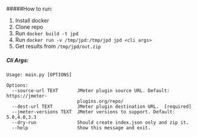 #####How to run:

1. Install docker
2. Clone repo
3. Run `docker build -t jpd`
4. Run `docker run -v /tmp/jpd:/tmp/jpd jpd <cli args>`
5. Get results from `/tmp/jpd/out.zip`

##### Cli Args:
```
Usage: main.py [OPTIONS]

Options:
  --source-url TEXT       JMeter plugin source URL. Default: https://jmeter-
                          plugins.org/repo/
  --dest-url TEXT         JMeter plugin destination URL.  [required]
  --jmeter-versions TEXT  JMeter versions to support. Default: 5.0,4.0,3.3
  --dry-run               Should create index.json only and zip it.
  --help                  Show this message and exit.
```